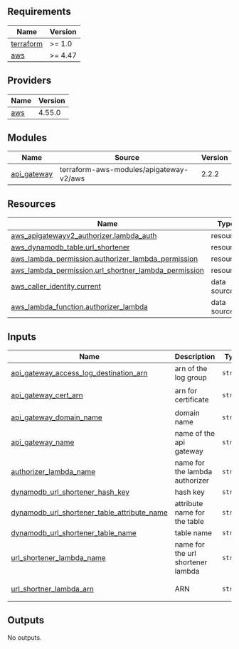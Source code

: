 ## Requirements

| Name | Version |
|------|---------|
| <a name="requirement_terraform"></a> [terraform](#requirement\_terraform) | >= 1.0 |
| <a name="requirement_aws"></a> [aws](#requirement\_aws) | >= 4.47 |

## Providers

| Name | Version |
|------|---------|
| <a name="provider_aws"></a> [aws](#provider\_aws) | 4.55.0 |

## Modules

| Name | Source | Version |
|------|--------|---------|
| <a name="module_api_gateway"></a> [api\_gateway](#module\_api\_gateway) | terraform-aws-modules/apigateway-v2/aws | 2.2.2 |

## Resources

| Name | Type |
|------|------|
| [aws_apigatewayv2_authorizer.lambda_auth](https://registry.terraform.io/providers/hashicorp/aws/latest/docs/resources/apigatewayv2_authorizer) | resource |
| [aws_dynamodb_table.url_shortener](https://registry.terraform.io/providers/hashicorp/aws/latest/docs/resources/dynamodb_table) | resource |
| [aws_lambda_permission.authorizer_lambda_permission](https://registry.terraform.io/providers/hashicorp/aws/latest/docs/resources/lambda_permission) | resource |
| [aws_lambda_permission.url_shortner_lambda_permission](https://registry.terraform.io/providers/hashicorp/aws/latest/docs/resources/lambda_permission) | resource |
| [aws_caller_identity.current](https://registry.terraform.io/providers/hashicorp/aws/latest/docs/data-sources/caller_identity) | data source |
| [aws_lambda_function.authorizer_lambda](https://registry.terraform.io/providers/hashicorp/aws/latest/docs/data-sources/lambda_function) | data source |

## Inputs

| Name | Description | Type | Default | Required |
|------|-------------|------|---------|:--------:|
| <a name="input_api_gateway_access_log_destination_arn"></a> [api\_gateway\_access\_log\_destination\_arn](#input\_api\_gateway\_access\_log\_destination\_arn) | arn of the log group | `string` | `"arn:aws:logs:us-west-2:766251705079:log-group:api-gateway"` | no |
| <a name="input_api_gateway_cert_arn"></a> [api\_gateway\_cert\_arn](#input\_api\_gateway\_cert\_arn) | arn for certificate | `string` | `"arn:aws:acm:us-west-2:766251705079:certificate/fabff9a6-d46f-42f5-9070-3d7b325333e8"` | no |
| <a name="input_api_gateway_domain_name"></a> [api\_gateway\_domain\_name](#input\_api\_gateway\_domain\_name) | domain name | `string` | `"notanotheradobo.com"` | no |
| <a name="input_api_gateway_name"></a> [api\_gateway\_name](#input\_api\_gateway\_name) | name of the api gateway | `string` | `"api-gateway"` | no |
| <a name="input_authorizer_lambda_name"></a> [authorizer\_lambda\_name](#input\_authorizer\_lambda\_name) | name for the lambda authorizer | `string` | `"lambda-authorizer"` | no |
| <a name="input_dynamodb_url_shortener_hash_key"></a> [dynamodb\_url\_shortener\_hash\_key](#input\_dynamodb\_url\_shortener\_hash\_key) | hash key | `string` | `"shortUrl"` | no |
| <a name="input_dynamodb_url_shortener_table_attribute_name"></a> [dynamodb\_url\_shortener\_table\_attribute\_name](#input\_dynamodb\_url\_shortener\_table\_attribute\_name) | attribute name for the table | `string` | `"shortUrl"` | no |
| <a name="input_dynamodb_url_shortener_table_name"></a> [dynamodb\_url\_shortener\_table\_name](#input\_dynamodb\_url\_shortener\_table\_name) | table name | `string` | `"url-shortener"` | no |
| <a name="input_url_shortener_lambda_name"></a> [url\_shortener\_lambda\_name](#input\_url\_shortener\_lambda\_name) | name for the url shortener lambda | `string` | `"AwsCdkUrlShortenerStack-urlsshortenerlambda7929501-OHQTqwPxoV1w"` | no |
| <a name="input_url_shortner_lambda_arn"></a> [url\_shortner\_lambda\_arn](#input\_url\_shortner\_lambda\_arn) | ARN | `string` | `"arn:aws:lambda:us-west-2:766251705079:function:AwsCdkUrlShortenerStack-urlsshortenerlambda7929501-OHQTqwPxoV1w"` | no |

## Outputs

No outputs.
